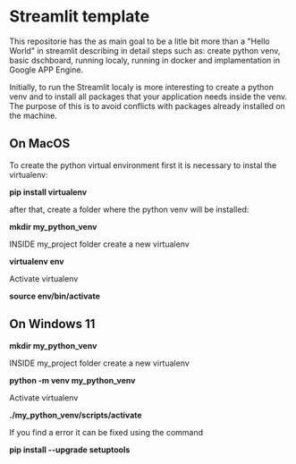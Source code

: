 # Streamlit template

This repositorie has the as main goal to be a litle bit more than a "Hello World" in streamlit describing in detail steps such as: create python venv, basic dschboard, running localy, running in docker and implamentation in Google APP Engine.

Initially, to run the Streamlit localy is more interesting to create a python venv and to install all packages that your application needs inside the venv. The purpose of this is to avoid conflicts with packages already installed on the machine.

## On MacOS

To create the python virtual environment first it is necessary to instal the virtualenv:

**pip install virtualenv**

after that, create a folder where the python venv will be installed:

**mkdir my_python_venv**

INSIDE my_project folder create a new virtualenv

**virtualenv env**

Activate virtualenv

**source env/bin/activate**

## On Windows 11

**mkdir my_python_venv**

INSIDE my_project folder create a new virtualenv

**python -m venv my_python_venv**

Activate virtualenv

**./my_python_venv/scripts/activate**

If you find a error it can be fixed using the command

**pip install --upgrade setuptools**





